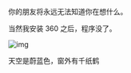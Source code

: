 你的朋友将永远无法知道你在想什么。

当然我安装 360 之后，程序没了。

![img](https://pic3.zhimg.com/80/v2-5f4385580f3a7c8cca1cece265462a6e_1440w.webp)

天空是蔚蓝色，窗外有千纸鹤

